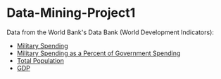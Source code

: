 # Data-Mining-Project1

Data from the World Bank's Data Bank (World Development Indicators):
<ul>
  <li><a href="https://data-worldbank-org.proxygw.wrlc.org/indicator/MS.MIL.XPND.CD">Military Spending</a></li>
  <li><a href="https://data-worldbank-org.proxygw.wrlc.org/indicator/MS.MIL.XPND.ZS">Military Spending as a Percent of Government Spending</a></li>
  <li><a href="https://data-worldbank-org.proxygw.wrlc.org/indicator/SP.POP.TOTL">Total Population</a></li>
  <li><a href="https://data-worldbank-org.proxygw.wrlc.org/indicator/NY.GDP.MKTP.CD">GDP</a></li>
</ul>
